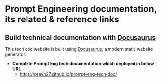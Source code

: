 # Prompt Engineering documentation, its related & reference links

## Build technical documentation with [Docusaurus](https://docusaurus.io/)

This tech doc website is built using [Docusaurus](https://docusaurus.io/), a modern static website generator.

- **Complete Prompt Eng tech documentation which deployed in below URL**
  - https://pravn27.github.io/prompt-eng-tech-doc/
